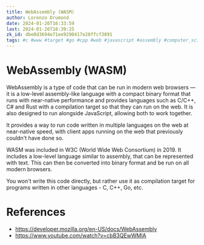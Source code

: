 ```yaml
---
title: WebAssembly (WASM)
author: Lorenzo Drumond
date: 2024-01-26T16:33:59
last: 2024-01-26T16:39:25
zk_id: dbe0d3694e71ee9290417e20ffcf3891
tags: #c #www #target #go #cpp #web #javascript #assembly #computer_science #programming #compilation
---
```



# WebAssembly (WASM)
WebAssembly is a type of code that can be run in modern web browsers — it is a low-level assembly-like language with a compact binary format that runs with near-native performance and provides languages such as C/C++, C# and Rust with a compilation target so that they can run on the web. It is also designed to run alongside JavaScript, allowing both to work together.

It provides a way to run code written in multiple languages on the web at near-native speed, with client apps running on the web that previously couldn't have done so.

WASM was included in W3C (World Wide Web Consortium) in 2019. It includes a low-level language similar to assembly, that can be represented with text. This can then be converted into binary format and be run on all modern browsers.

You won't write this code directly, but rather use it as compilation target for programs written in other languages - C, C++, Go, etc.

# References
- https://developer.mozilla.org/en-US/docs/WebAssembly
- https://www.youtube.com/watch?v=cbB3QEwWMlA
